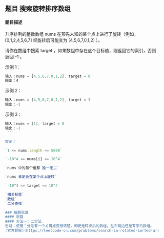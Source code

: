 ## 题目 搜索旋转排序数组
#### 题目描述
升序排列的整数数组 nums 在预先未知的某个点上进行了旋转（例如， [0,1,2,4,5,6,7] 经旋转后可能变为 [4,5,6,7,0,1,2] ）。

请你在数组中搜索 target ，如果数组中存在这个目标值，则返回它的索引，否则返回 -1 。

示例 1：
```js
输入：nums = [4,5,6,7,0,1,2], target = 0
输出：4
```
示例 2：
```js
输入：nums = [4,5,6,7,0,1,2], target = 3
输出：-1
```
示例 3：
```js
输入：nums = [1], target = 0
输出：-1
 ```

提示：

`1 <= nums.length <= 5000`

`-10^4 <= nums[i] <= 10^4`

`nums 中的每个值都 独一无二`

`nums 肯定会在某个点上旋转`

`-10^4 <= target <= 10^4`

`相关标签`
`数组`
`二分查找`

### 解题思路
#### 思路
#### 方法一：二分法
思路：使用二分法有一个关键点要想清楚，即便是转换后的数组，左右两边还是有序的数组。
[官方题解](https://leetcode-cn.com/problems/search-in-rotated-sorted-array/solution/sou-suo-xuan-zhuan-pai-xu-shu-zu-by-leetcode-solut/)